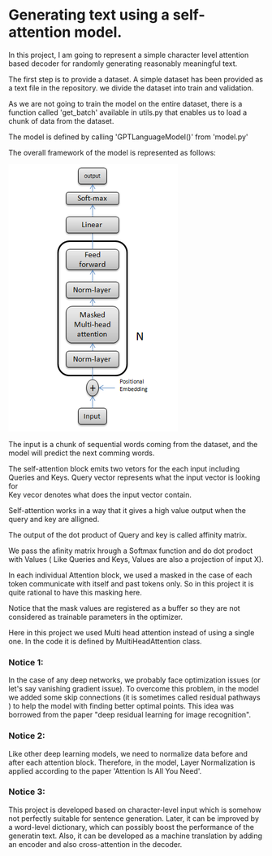 
# Generating text using a self-attention model.

In this project, I am going to represent a simple character level attention based decoder for randomly generating reasonably meaningful text.

The first step is to provide a dataset. A simple dataset has been provided as a text file in the repository. we divide the dataset into train and validation.


As we are not going to train the model on the entire dataset, there is a function called 'get_batch' available in utils.py that enables us to load a chunk of data from the dataset.

The model is defined by calling 'GPTLanguageModel()' from 'model.py'

The overall framework of the model is represented as follows:

![My Image](Overall.PNG) 


The input is a chunk of sequential words coming from the dataset, and the model will predict the next comming words.

The self-attention block emits two vetors for the each input including Queries and Keys.
Query vector represents what the input vector is looking for  
Key vecor denotes what does the input vector contain.

Self-attention works in a way that it gives a high value output when the query  and key are alligned.


The output of the dot product of Query and key is called affinity matrix.

We pass the afinity matrix hrough a Softmax function and do dot prodoct with Values ( Like Queries and Keys, Values are also a projection of input X).

In each individual Attention block, we used a masked in the case of each token communicate with itself and past tokens only. So in this project it is quite rational to have this masking here.


Notice that the mask values are registered as a buffer so they are not considered as trainable parameters in the optimizer.


Here in this project we used Multi head attention instead of using  a single one. In the code it is defined by MultiHeadAttention class.


### Notice 1:
In the case of any deep networks, we probably face optimization issues  (or let's say vanishing gradient issue). To overcome this problem, in the model we added some skip connections (it is sometimes called residual pathways ) to help the model with finding better optimal points. This idea was borrowed from  the paper "deep residual learning for image recognition".

### Notice 2:
Like other deep learning models, we need to normalize data before and after each attention block. Therefore, in the model, Layer Normalization is applied according to the paper 'Attention Is All You Need'.


### Notice 3:
This project is developed based on character-level input which is somehow not perfectly suitable for sentence generation. Later, it can be improved by a word-level dictionary, which can possibly boost the performance of the generatin text. Also, it can be developed as a machine translation by adding an encoder and also cross-attention in the decoder.


